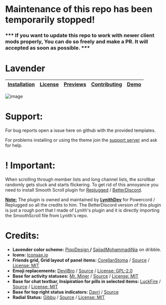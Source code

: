 # Maintenance of this repo has been temporarily stopped!
### *** If you want to update this repo to work with newer client mods properly, You can do so freely and make a PR. It will accepted as soon as possible. ***

# Lavender

| [Installation](https://github.com/Lavender-Discord/Lavender/blob/main/docs/installation.md) | [License](https://github.com/Lavender-Discord/Lavender/blob/main/LICENSE) | [Previews](https://github.com/Lavender-Discord/Lavender/blob/main/docs/previews.md) | [Contributing](https://github.com/Lavender-Discord/Lavender/blob/main/docs/contributing.md) | [Demo](https://gibbu.github.io/ThemePreview/?file=https://cdn.jsdelivr.net/gh/Lavender-Discord/Lavender/clients/lavender.theme.css) |
| :-----------------------------------------------------------------------------------------: | :-----------------------------------------------------------------------: | :---------------------------------------------------------------------------------: | :-----------------------------------------------------------------------------------------: | :---------------------------------------------------------------------------------------------------------------------------------: |

![image](https://user-images.githubusercontent.com/85663797/181772121-070259e6-fce8-4629-a02f-1b9e1e688698.png)

# Support:

For bug reports open a issue here on github with the provided templates.

For problems installing or using the theme join the [support server](https://discord.gg/B9TK7nqRE4) and ask for help.

# ! Important:

When scrolling through member lists and long channel lists, the scrollbar randomly gets stuck and starts flickering. To get rid of this annoyance you need to install Smooth Scroll plugin for [Replugged](https://github.com/LynithDev/SmoothScrollPowerCord) / [BetterDiscord](https://github.com/Lavender-Discord/Lavender/releases/latest/download/smoothscrollBD.plugin.js).

**<u>Note:</u>** The plugin is owned and maintained by **[LynithDev](https://github.com/LynithDev)** for Powercord / Replugged so all the credits to him. The BetterDiscord version of this plugin is just a rough port that I made of Lynith's plugin and it is directly importing the SmoothScroll file from Lynith's repo.

# Credits:

- **Lavender color scheme:** [PiqoDesign ](https://dribbble.com/Piqodesign)**/** [SajjadMohammadiNia](https://dribbble.com/SajjadMohammadiNia) on dribble.
- **Icons:** [Iconsax.io](https://iconsax.io)
- **Friends grid, Grid layout of panel items:** [CorellanStoma](https://github.com/CorellanStoma/) / [Source](https://github.com/CreArts-Community/Friends-Grid/) / [License: MIT](https://github.com/CreArts-Community/Friends-Grid/blob/master/license)
- **Emoji replacements:** [DevilBro](https://github.com/mwittrien/) / [Source](https://github.com/mwittrien/BetterDiscordAddons/) / [License: GPL-2.0](https://github.com/mwittrien/BetterDiscordAddons/blob/master/LICENSE)
- **Base for activity statuses:** [Mr. Miner](https://github.com/mr-miner1/) / [Source](https://github.com/mr-miner1/cooler-activity-status) / [License: MIT](https://github.com/mr-miner1/cooler-activity-status/blob/main/LICENSE)
- **Base for chat textbar, Insipiration for pills in selected items:** [LuckFire](https://github.com/Discord-Theme-Addons/bubble-bar) / [Source](https://github.com/discord-extensions/bubble-bar) / [License: MIT](https://github.com/discord-extensions/bubble-bar/blob/master/LICENSE)
- **Base for top right status indicators:** [Davri](https://github.com/Davr1) / [Source](https://github.com/Davr1/Discord-CSS-snippets)
- **Radial Status:** [Gibbu](https://github.com/Gibbu) / [Source](https://github.com/DiscordStyles/RadialStatus) / [License: MIT](https://github.com/DiscordStyles/RadialStatus/blob/master/LICENSE.md)

